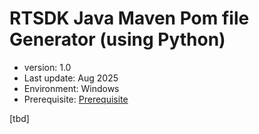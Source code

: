 # RTSDK Java Maven Pom file Generator (using Python)
- version: 1.0
- Last update: Aug 2025
- Environment: Windows
- Prerequisite: [Prerequisite](#prerequisite)

[tbd]